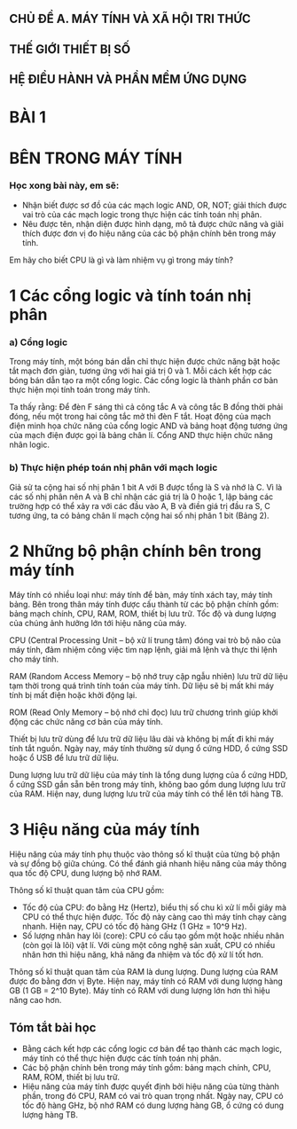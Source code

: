 ## CHỦ ĐỀ A. MÁY TÍNH VÀ XÃ HỘI TRI THỨC
## THẾ GIỚI THIẾT BỊ SỐ
## HỆ ĐIỀU HÀNH VÀ PHẦN MỀM ỨNG DỤNG

# BÀI 1
# BÊN TRONG MÁY TÍNH

### Học xong bài này, em sẽ:

- Nhận biết được sơ đồ của các mạch logic AND, OR, NOT; giải thích được vai trò của các mạch logic trong thực hiện các tính toán nhị phân.
- Nêu được tên, nhận diện được hình dạng, mô tả được chức năng và giải thích được đơn vị đo hiệu năng của các bộ phận chính bên trong máy tính.

Em hãy cho biết CPU là gì và làm nhiệm vụ gì trong máy tính?

# 1 Các cổng logic và tính toán nhị phân

### a) Cổng logic

Trong máy tính, một bóng bán dẫn chỉ thực hiện được chức năng bật hoặc tắt mạch đơn giản, tương ứng với hai giá trị 0 và 1. Mỗi cách kết hợp các bóng bán dẫn tạo ra một cổng logic. Các cổng logic là thành phần cơ bản thực hiện mọi tính toán trong máy tính.

Ta thấy rằng: Để đèn F sáng thì cả công tắc A và công tắc B đồng thời phải đóng, nếu một trong hai công tắc mở thì đèn F tắt. Hoạt động của mạch điện minh họa chức năng của cổng logic AND và bảng hoạt động tương ứng của mạch điện được gọi là bảng chân lí. Cổng AND thực hiện chức năng nhân logic.

### b) Thực hiện phép toán nhị phân với mạch logic

Giả sử ta cộng hai số nhị phân 1 bit A với B được tổng là S và nhớ là C. Vì là các số nhị phân nên A và B chỉ nhận các giá trị là 0 hoặc 1, lập bảng các trường hợp có thể xảy ra với các đầu vào A, B và điền giá trị đầu ra S, C tương ứng, ta có bảng chân lí mạch cộng hai số nhị phân 1 bit (Bảng 2).

# 2 Những bộ phận chính bên trong máy tính

Máy tính có nhiều loại như: máy tính để bàn, máy tính xách tay, máy tính bảng. Bên trong thân máy tính được cấu thành từ các bộ phận chính gồm: bảng mạch chính, CPU, RAM, ROM, thiết bị lưu trữ. Tốc độ và dung lượng của chúng ảnh hưởng lớn tới hiệu năng của máy.

CPU (Central Processing Unit – bộ xử lí trung tâm) đóng vai trò bộ não của máy tính, đảm nhiệm công việc tìm nạp lệnh, giải mã lệnh và thực thi lệnh cho máy tính.

RAM (Random Access Memory – bộ nhớ truy cập ngẫu nhiên) lưu trữ dữ liệu tạm thời trong quá trình tính toán của máy tính. Dữ liệu sẽ bị mất khi máy tính bị mất điện hoặc khởi động lại.

ROM (Read Only Memory – bộ nhớ chỉ đọc) lưu trữ chương trình giúp khởi động các chức năng cơ bản của máy tính.

Thiết bị lưu trữ dùng để lưu trữ dữ liệu lâu dài và không bị mất đi khi máy tính tắt nguồn. Ngày nay, máy tính thường sử dụng ổ cứng HDD, ổ cứng SSD hoặc ổ USB để lưu trữ dữ liệu.

Dung lượng lưu trữ dữ liệu của máy tính là tổng dung lượng của ổ cứng HDD, ổ cứng SSD gắn sẵn bên trong máy tính, không bao gồm dung lượng lưu trữ của RAM. Hiện nay, dung lượng lưu trữ của máy tính có thể lên tới hàng TB.

# 3 Hiệu năng của máy tính

Hiệu năng của máy tính phụ thuộc vào thông số kĩ thuật của từng bộ phận và sự đồng bộ giữa chúng. Có thể đánh giá nhanh hiệu năng của máy thông qua tốc độ CPU, dung lượng bộ nhớ RAM.

Thông số kĩ thuật quan tâm của CPU gồm:

- Tốc độ của CPU: đo bằng Hz (Hertz), biểu thị số chu kì xử lí mỗi giây mà CPU có thể thực hiện được. Tốc độ này càng cao thì máy tính chạy càng nhanh. Hiện nay, CPU có tốc độ hàng GHz (1 GHz = 10^9 Hz).
- Số lượng nhân hay lõi (core): CPU có cấu tạo gồm một hoặc nhiều nhân (còn gọi là lõi) vật lí. Với cùng một công nghệ sản xuất, CPU có nhiều nhân hơn thì hiệu năng, khả năng đa nhiệm và tốc độ xử lí tốt hơn.

Thông số kĩ thuật quan tâm của RAM là dung lượng. Dung lượng của RAM được đo bằng đơn vị Byte. Hiện nay, máy tính có RAM với dung lượng hàng GB (1 GB = 2^10 Byte). Máy tính có RAM với dung lượng lớn hơn thì hiệu năng cao hơn.

## Tóm tắt bài học

- Bằng cách kết hợp các cổng logic cơ bản để tạo thành các mạch logic, máy tính có thể thực hiện được các tính toán nhị phân.
- Các bộ phận chính bên trong máy tính gồm: bảng mạch chính, CPU, RAM, ROM, thiết bị lưu trữ.
- Hiệu năng của máy tính được quyết định bởi hiệu năng của từng thành phần, trong đó CPU, RAM có vai trò quan trọng nhất. Ngày nay, CPU có tốc độ hàng GHz, bộ nhớ RAM có dung lượng hàng GB, ổ cứng có dung lượng hàng TB.
